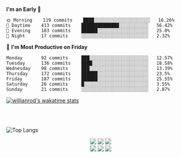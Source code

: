   <!--START_SECTION:waka-->
  
**I'm an Early 🐤** 

```text
🌞 Morning    119 commits    ████░░░░░░░░░░░░░░░░░░░░░   16.26% 
🌆 Daytime    413 commits    ██████████████░░░░░░░░░░░   56.42% 
🌃 Evening    183 commits    ██████░░░░░░░░░░░░░░░░░░░   25.0% 
🌙 Night      17 commits     ░░░░░░░░░░░░░░░░░░░░░░░░░   2.32%

```
📅 **I'm Most Productive on Friday** 

```text
Monday       92 commits     ███░░░░░░░░░░░░░░░░░░░░░░   12.57% 
Tuesday      136 commits    ████░░░░░░░░░░░░░░░░░░░░░   18.58% 
Wednesday    98 commits     ███░░░░░░░░░░░░░░░░░░░░░░   13.39% 
Thursday     172 commits    ██████░░░░░░░░░░░░░░░░░░░   23.5% 
Friday       187 commits    ██████░░░░░░░░░░░░░░░░░░░   25.55% 
Saturday     26 commits     █░░░░░░░░░░░░░░░░░░░░░░░░   3.55% 
Sunday       21 commits     ░░░░░░░░░░░░░░░░░░░░░░░░░   2.87%

```

[![willianrod's wakatime stats](https://github-readme-stats.vercel.app/api/wakatime?username=sinde530)](https://github.com/anuraghazra/github-readme-stats)

<!--END_SECTION:waka-->

<!-- ### Hi there 👋 -->

<!-- github images (gif) -->
<!-- ![https://github.githubassets.com/images/mona-loading-default.gif](https://github.githubassets.com/images/mona-loading-default.gif) -->

<!-- <div align="center" > -->

<!-- github stars -->
<!-- ![Anurag's GitHub stats](https://github-readme-stats.vercel.app/api?username=sinde530&theme=radical&show_icons=true)  -->

<!-- github language -->

<br>
<br>

![Top Langs](https://github-readme-stats.vercel.app/api/top-langs/?username=sinde530)


<!-- </div> -->

<!--
**sinde530/sinde530** is a ✨ _special_ ✨ repository because its `README.md` (this file) appears on your GitHub profile.

Here are some ideas to get you started:

- 🔭 I’m currently working on ...
- 🌱 I’m currently learning ...
- 👯 I’m looking to collaborate on ...
- 🤔 I’m looking for help with ...
- 💬 Ask me about ...
- 📫 How to reach me: ...
- 😄 Pronouns: ...
- ⚡ Fun fact: ...
-->

<div align="center">
    <img src="https://img.shields.io/badge/JavaScript-F7DF1E?style=for-the-badge&logo=javascript&logoColor=white">
    <img src="https://img.shields.io/badge/React-61DAFB?style=for-the-badge&logo=React&logoColor=black">
    <img src="https://img.shields.io/badge/Redux-764ABC?style=for-the-badge&logo=Redux&logoColor=white">
    <br/>
    <img src="https://img.shields.io/badge/Typescript-3178C6?style=for-the-badge&logo=Typescript&logoColor=white">
    <img src="https://img.shields.io/badge/Babel-F9DC3E?style=for-the-badge&logo=Babel&logoColor=white">
    <img src="https://img.shields.io/badge/Webpack-8DD6F9?style=for-the-badge&logo=Webpack&logoColor=white">
</div>
